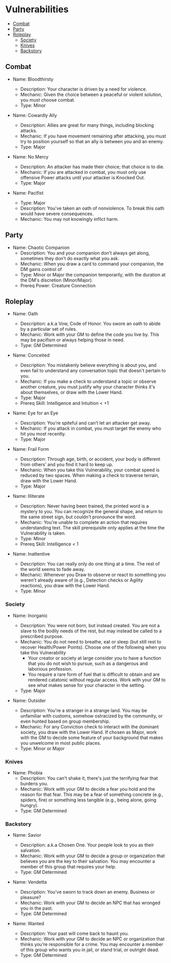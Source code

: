 # Vulnerabilities

<!-- DEVELOPERS: Please edit corresponding yaml in 3_Automation -->

<!-- MarkdownTOC add_links=True -->
- [Combat](#Combat)
- [Party](#Party)
- [Roleplay](#Roleplay)
   - [Society](#Society)
   - [Knives](#Knives)
   - [Backstory](#Backstory)
<!-- /MarkdownTOC -->

## Combat

- Name: Bloodthirsty
   - Description: Your character is driven by a need for violence.
   - Mechanic: Given the choice between a peaceful or violent solution, you must choose combat.
   - Type: Minor

- Name: Cowardly Ally
   - Description: Allies are great for many things, including blocking attacks.
   - Mechanic: If you have movement remaining after attacking, you must try to position yourself so that an ally is between you and an enemy.
   - Type: Major

- Name: No Mercy
   - Description: An attacker has made their choice; that choice is to die.
   - Mechanic: If you are attacked in combat, you must only use offensive Power attacks until your attacker is Knocked Out.
   - Type: Major

- Name: Pacifist
   - Type: Major
   - Description: You've taken an oath of nonviolence. To break this oath would have severe consequences.
   - Mechanic: You may not knowingly inflict harm.

## Party

- Name: Chaotic Companion
   - Description: You and your companion don’t always get along, sometimes they don’t do exactly what you ask.
   - Mechanic: When you draw a card to command your companion, the DM gains control of
   - Type: Minor or Major the companion temporarily, with the duration at the DM's discretion (Minor/Major).
   - Prereq Power: Creature Connection

## Roleplay

- Name: Oath
   - Description: a.k.a Vow, Code of Honor. You swore an oath to abide by a particular set of rules.
   - Mechanic: Work with your GM to define the code you live by. This may be pacifism or always helping those in need.
   - Type: GM Determined

- Name: Conceited
   - Description: You mistakenly believe everything is about you, and even fail to understand any conversation topic that doesn't pertain to you.
   - Mechanic: If you make a check to understand a topic or observe another creature, you must justify why your character thinks it's about themselves, or draw with the Lower Hand.
   - Type: Major
   - Prereq Skill: Intelligence and Intuition < +1

- Name: Eye for an Eye
   - Description: You’re spiteful and can’t let an attacker get away.
   - Mechanic: If you attack in combat, you must target the enemy who hit you most recently.
   - Type: Major

- Name: Frail Form
   - Description: Through age, birth, or accident, your body is different from others’ and you find it hard to keep up.
   - Mechanic: When you take this Vulnerability, your combat speed is reduced by two spaces. When making a check to traverse terrain, draw with the Lower Hand.
   - Type: Major

- Name: Illiterate
   - Description: Never having been trained, the printed word is a mystery to you. You can recognize the general shape, and return to the same street sign, but couldn't pronounce the word.
   - Mechanic: You're unable to complete an action that requires understanding text.  The skill prerequisite only applies at the time the Vulnerability is taken.
   - Type: Minor
   - Prereq Skill: Intelligence < 1

- Name: Inattentive
   - Description: You can really only do one thing at a time. The rest of the world seems to fade away.
   - Mechanic: Whenever you Draw to observe or react to something you weren't already aware of (e.g., Detection checks or Agility reactions), you draw with the Lower Hand.
   - Type: Minor

### Society

- Name: Inorganic
   - Description: You were not born, but instead created. You are not a slave to the bodily needs of the rest, but may instead be called to a prescribed purpose.
   - Mechanic: You do not need to breathe, eat or sleep (but still rest to recover Health/Power Points). Choose one of the following when you take this Vulnerability
      - Your creator or society at large consider you to have a function that you do not wish to pursue, such as a dangerous and laborious profession.
      - You require a rare form of fuel that is difficult to obtain and are rendered catatonic without regular access. Work with your GM to see what makes sense for your character in the setting.
   - Type: Major

- Name: Outsider
   - Description: You're a stranger in a strange land. You may be unfamiliar with customs, somehow ostracized by the community, or even hunted based on group membership.
   - Mechanic: For any Conviction check to interact with the dominant society, you draw with the Lower Hand. If chosen as Major, work with the GM to decide some feature of your background that makes you unwelcome in most public places.
   - Type: Minor or Major

### Knives

- Name: Phobia
   - Description: You can't shake it, there's just the terrifying fear that burdens you.
   - Mechanic: Work with your GM to decide a fear you hold and the reason for that fear. This may be a fear of something concrete (e.g., spiders, fire) or something less tangible (e.g., being alone, going hungry).
   - Type: GM Determined

### Backstory

- Name: Savior
   - Description: a.k.a Chosen One. Your people look to you as their salvation.
   - Mechanic: Work with your GM to decide a group or organization that believes you are the key to their salvation. You may encounter a member of this group that requires your help.
   - Type: GM Determined

- Name: Vendetta
   - Description: You’ve sworn to track down an enemy. Business or pleasure?
   - Mechanic: Work with your GM to decide an NPC that has wronged you in the past.
   - Type: GM Determined

- Name: Wanted
   - Description: Your past will come back to haunt you.
   - Mechanic: Work with your GM to decide an NPC or organization that thinks you’re responsible for a crime. You may encounter a member of this group who wants you in jail, or stand trial, or outright dead.
   - Type: GM Determined

